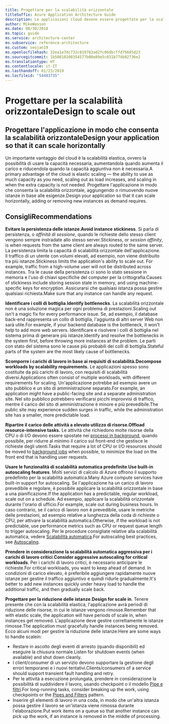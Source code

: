 ```yaml
---
title: Progettare per la scalabilità orizzontale
titleSuffix: Azure Application Architecture Guide
description: Le applicazioni cloud devono essere progettate per la scalabilità orizzontale.
author: MikeWasson
ms.date: 08/30/2018
ms.topic: guide
ms.service: architecture-center
ms.subservice: reference-architecture
ms.custom: seojan19
ms.openlocfilehash: 32ea1e7dc732c819783ad2fc06dbcffd75685d23
ms.sourcegitcommit: 1b50810208354577b00e89e5c031b774b02736e2
ms.translationtype: HT
ms.contentlocale: it-IT
ms.lasthandoff: 01/23/2019
ms.locfileid: "54483735"
---
```

# <a name="design-to-scale-out"></a><span data-ttu-id="b9f02-103">Progettare per la scalabilità orizzontale</span><span class="sxs-lookup"><span data-stu-id="b9f02-103">Design to scale out</span></span>

## <a name="design-your-application-so-that-it-can-scale-horizontally"></a><span data-ttu-id="b9f02-104">Progettare l'applicazione in modo che consenta la scalabilità orizzontale</span><span class="sxs-lookup"><span data-stu-id="b9f02-104">Design your application so that it can scale horizontally</span></span>

<span data-ttu-id="b9f02-105">Un importante vantaggio del cloud è la scalabilità elastica, ovvero la possibilità di usare la capacità necessaria, aumentandola quando aumenta il carico e riducendola quando la capacità aggiuntiva non è necessaria.</span><span class="sxs-lookup"><span data-stu-id="b9f02-105">A primary advantage of the cloud is elastic scaling &mdash; the ability to use as much capacity as you need, scaling out as load increases, and scaling in when the extra capacity is not needed.</span></span> <span data-ttu-id="b9f02-106">Progettare l'applicazione in modo che consenta la scalabilità orizzontale, aggiungendo o rimuovendo nuove istanze in base alle esigenze.</span><span class="sxs-lookup"><span data-stu-id="b9f02-106">Design your application so that it can scale horizontally, adding or removing new instances as demand requires.</span></span>

## <a name="recommendations"></a><span data-ttu-id="b9f02-107">Consigli</span><span class="sxs-lookup"><span data-stu-id="b9f02-107">Recommendations</span></span>

<span data-ttu-id="b9f02-108">**Evitare la persistenza delle istanze**.</span><span class="sxs-lookup"><span data-stu-id="b9f02-108">**Avoid instance stickiness**.</span></span> <span data-ttu-id="b9f02-109">Si parla di persistenza, o *affinità di sessione*, quando le richieste dello stesso client vengono sempre instradate allo stesso server.</span><span class="sxs-lookup"><span data-stu-id="b9f02-109">Stickiness, or *session affinity*, is when requests from the same client are always routed to the same server.</span></span> <span data-ttu-id="b9f02-110">La persistenza limita la capacità di scalabilità orizzontale dell'applicazione. Il traffico di un utente con volumi elevati, ad esempio, non viene distribuito tra più istanze.</span><span class="sxs-lookup"><span data-stu-id="b9f02-110">Stickiness limits the application's ability to scale out. For example, traffic from a high-volume user will not be distributed across instances.</span></span> <span data-ttu-id="b9f02-111">Tra le cause della persistenza ci sono lo stato sessione in memoria e l'uso di chiavi specifiche del computer per la crittografia.</span><span class="sxs-lookup"><span data-stu-id="b9f02-111">Causes of stickiness include storing session state in memory, and using machine-specific keys for encryption.</span></span> <span data-ttu-id="b9f02-112">Assicurarsi che qualsiasi istanza possa gestire qualsiasi richiesta.</span><span class="sxs-lookup"><span data-stu-id="b9f02-112">Make sure that any instance can handle any request.</span></span>

<span data-ttu-id="b9f02-113">**Identificare i colli di bottiglia**.</span><span class="sxs-lookup"><span data-stu-id="b9f02-113">**Identify bottlenecks**.</span></span> <span data-ttu-id="b9f02-114">La scalabilità orizzontale non è una soluzione magica per ogni problema di prestazioni.</span><span class="sxs-lookup"><span data-stu-id="b9f02-114">Scaling out isn't a magic fix for every performance issue.</span></span> <span data-ttu-id="b9f02-115">Se, ad esempio, il database back-end rappresenta un collo di bottiglia, l'aggiunta di altri server Web non sarà utile.</span><span class="sxs-lookup"><span data-stu-id="b9f02-115">For example, if your backend database is the bottleneck, it won't help to add more web servers.</span></span> <span data-ttu-id="b9f02-116">Identificare e risolvere i colli di bottiglia nel sistema prima di generare più istanze.</span><span class="sxs-lookup"><span data-stu-id="b9f02-116">Identify and resolve the bottlenecks in the system first, before throwing more instances at the problem.</span></span> <span data-ttu-id="b9f02-117">Le parti con stato del sistema sono le cause più probabili dei colli di bottiglia.</span><span class="sxs-lookup"><span data-stu-id="b9f02-117">Stateful parts of the system are the most likely cause of bottlenecks.</span></span>

<span data-ttu-id="b9f02-118">**Scomporre i carichi di lavoro in base ai requisiti di scalabilità.**</span><span class="sxs-lookup"><span data-stu-id="b9f02-118">**Decompose workloads by scalability requirements.**</span></span>  <span data-ttu-id="b9f02-119">Le applicazioni spesso sono costituite da più carichi di lavoro, con requisiti di scalabilità diversi.</span><span class="sxs-lookup"><span data-stu-id="b9f02-119">Applications often consist of multiple workloads, with different requirements for scaling.</span></span> <span data-ttu-id="b9f02-120">Un'applicazione potrebbe ad esempio avere un sito pubblico e un sito di amministrazione separato.</span><span class="sxs-lookup"><span data-stu-id="b9f02-120">For example, an application might have a public-facing site and a separate administration site.</span></span> <span data-ttu-id="b9f02-121">Nel sito pubblico potrebbero verificarsi picchi improvvisi di traffico, mentre il carico del sito di amministrazione è minore e più prevedibile.</span><span class="sxs-lookup"><span data-stu-id="b9f02-121">The public site may experience sudden surges in traffic, while the administration site has a smaller, more predictable load.</span></span>

<span data-ttu-id="b9f02-122">**Ripartire il carico delle attività a elevato utilizzo di risorse.**</span><span class="sxs-lookup"><span data-stu-id="b9f02-122">**Offload resource-intensive tasks.**</span></span> <span data-ttu-id="b9f02-123">Le attività che richiedono molte risorse della CPU o di I/O devono essere spostate nei [processi in background][background-jobs], quando possibile, per ridurre al minimo il carico sul front-end che gestisce le richieste degli utenti.</span><span class="sxs-lookup"><span data-stu-id="b9f02-123">Tasks that require a lot of CPU or I/O resources should be moved to [background jobs][background-jobs] when possible, to minimize the load on the front end that is handling user requests.</span></span>

<span data-ttu-id="b9f02-124">**Usare le funzionalità di scalabilità automatica predefinite**.</span><span class="sxs-lookup"><span data-stu-id="b9f02-124">**Use built-in autoscaling features**.</span></span> <span data-ttu-id="b9f02-125">Molti servizi di calcolo di Azure offrono il supporto predefinito per la scalabilità automatica.</span><span class="sxs-lookup"><span data-stu-id="b9f02-125">Many Azure compute services have built-in support for autoscaling.</span></span> <span data-ttu-id="b9f02-126">Se l'applicazione ha un carico di lavoro prevedibile e regolare, è possibile applicare la scalabilità orizzontale in base a una pianificazione.</span><span class="sxs-lookup"><span data-stu-id="b9f02-126">If the application has a predictable, regular workload, scale out on a schedule.</span></span> <span data-ttu-id="b9f02-127">Ad esempio, applicare la scalabilità orizzontale durante l'orario di ufficio.</span><span class="sxs-lookup"><span data-stu-id="b9f02-127">For example, scale out during business hours.</span></span> <span data-ttu-id="b9f02-128">In caso contrario, se il carico di lavoro non è prevedibile, usare le metriche delle prestazioni, ad esempio relative a lunghezza della coda di richieste o CPU, per attivare la scalabilità automatica.</span><span class="sxs-lookup"><span data-stu-id="b9f02-128">Otherwise, if the workload is not predictable, use performance metrics such as CPU or request queue length to trigger autoscaling.</span></span> <span data-ttu-id="b9f02-129">Per le procedure consigliate relative alla scalabilità automatica, vedere [Scalabilità automatica][autoscaling].</span><span class="sxs-lookup"><span data-stu-id="b9f02-129">For autoscaling best practices, see [Autoscaling][autoscaling].</span></span>

<span data-ttu-id="b9f02-130">**Prendere in considerazione la scalabilità automatica aggressiva per i carichi di lavoro critici**.</span><span class="sxs-lookup"><span data-stu-id="b9f02-130">**Consider aggressive autoscaling for critical workloads**.</span></span> <span data-ttu-id="b9f02-131">Per i carichi di lavoro critici, è necessario anticipare le richieste.</span><span class="sxs-lookup"><span data-stu-id="b9f02-131">For critical workloads, you want to keep ahead of demand.</span></span> <span data-ttu-id="b9f02-132">In condizioni di carico elevato, è preferibile aggiungere rapidamente nuove istanze per gestire il traffico aggiuntivo e quindi ridurle gradualmente.</span><span class="sxs-lookup"><span data-stu-id="b9f02-132">It's better to add new instances quickly under heavy load to handle the additional traffic, and then gradually scale back.</span></span>

<span data-ttu-id="b9f02-133">**Progettare per la riduzione delle istanze**.</span><span class="sxs-lookup"><span data-stu-id="b9f02-133">**Design for scale in**.</span></span>  <span data-ttu-id="b9f02-134">Tenere presente che con la scalabilità elastica, l'applicazione avrà periodi di riduzione delle risorse, in cui le istanze vengono rimosse.</span><span class="sxs-lookup"><span data-stu-id="b9f02-134">Remember that with elastic scale, the application will have periods of scale in, when instances get removed.</span></span> <span data-ttu-id="b9f02-135">L'applicazione deve gestire correttamente le istanze rimosse.</span><span class="sxs-lookup"><span data-stu-id="b9f02-135">The application must gracefully handle instances being removed.</span></span> <span data-ttu-id="b9f02-136">Ecco alcuni modi per gestire la riduzione delle istanze:</span><span class="sxs-lookup"><span data-stu-id="b9f02-136">Here are some ways to handle scalein:</span></span>

- <span data-ttu-id="b9f02-137">Restare in ascolto degli eventi di arresto (quando disponibili) ed eseguire la chiusura normale.</span><span class="sxs-lookup"><span data-stu-id="b9f02-137">Listen for shutdown events (when available) and shut down cleanly.</span></span>
- <span data-ttu-id="b9f02-138">I client/consumer di un servizio devono supportare la gestione degli errori temporanei e i nuovi tentativi.</span><span class="sxs-lookup"><span data-stu-id="b9f02-138">Clients/consumers of a service should support transient fault handling and retry.</span></span>
- <span data-ttu-id="b9f02-139">Per le attività a esecuzione prolungata, prendere in considerazione la possibilità di suddividere il lavoro, usando checkpoint o il modello [Pipe e filtri][pipes-filters-pattern].</span><span class="sxs-lookup"><span data-stu-id="b9f02-139">For long-running tasks, consider breaking up the work, using checkpoints or the [Pipes and Filters][pipes-filters-pattern] pattern.</span></span>
- <span data-ttu-id="b9f02-140">Inserire gli elementi di lavoro in una coda, in modo che un'altra istanza possa gestire il lavoro se un'istanza viene rimossa durante l'elaborazione.</span><span class="sxs-lookup"><span data-stu-id="b9f02-140">Put work items on a queue so that another instance can pick up the work, if an instance is removed in the middle of processing.</span></span>

<!-- links -->

[autoscaling]: ../../best-practices/auto-scaling.md
[background-jobs]: ../../best-practices/background-jobs.md
[pipes-filters-pattern]: ../../patterns/pipes-and-filters.md
